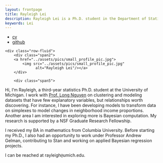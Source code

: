 ```yaml
---
layout: frontpage
title: Rayleigh Lei
description: Rayleigh Lei is a Ph.D. student in the Department of Statistics at the University of Michigan; research in modeling and clustering.
keywords: Lei
---
```


<div class="navbar">
  <div class="navbar-inner">
      <ul class="nav">
          <li><a href="{{ BASE_PATH }}/assets/rayleigh_lei_cv">cv</a></li>
          <li><a href="https://github.com/rayleigh">github</a></li>
      </ul>
  </div>
</div>

<div class="container">

    <div class="row-fluid">
        <div class="span2">
        <a href="../assets/pics/small_profile_pic.jpg">
            <img src="../assets/pics/small_profile_pic.jpg"
                  alt="Rayleigh Lei"/></a>
        </div>

        <div class="span5">
Hi, I’m Rayleigh, a third-year statistics Ph.D. student at the University of Michigan. I work with <a href = http://dept.stat.lsa.umich.edu/~xuanlong/>Prof. Long Nguyen</a> on clustering and modeling datasets that have few explanatory variables, but relationships worth discovering. For instance, I have been developing models to transform data on simplexes to model changes in neighborhood income proportions. Another area I am interested in exploring more is Bayesian computation. My research is supported by a NSF Graduate Research Fellowship.
<br/>

I received my BA in mathematics from Columbia University. Before starting my Ph.D., I also had an opportunity to work under Professor Andrew Gelman, contributing to Stan and working on applied Bayesian regression projects.
<br/>

I can be reached at rayleigh<code>@</code>umich.edu.
        </div>
     </div>
</div>

